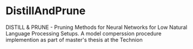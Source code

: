 # DistillAndPrune
DISTILL &amp; PRUNE - Pruning Methods for Neural Networks for Low Natural Language Processing Setups.
A model comperssion procedure implemention as part of master's thesis at the Technion
